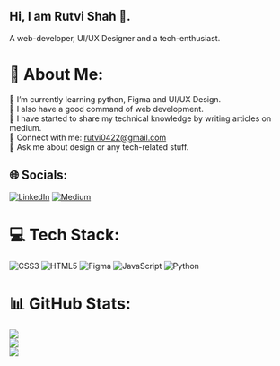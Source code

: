 ## Hi, I am Rutvi Shah 👋.

 A web-developer, UI/UX Designer and a tech-enthusiast.

# 💫 About Me:
🔭 I’m currently learning python, Figma and UI/UX Design.<br>👯 I also have a good command of web development.<br>🤝 I have started to share my technical knowledge by writing articles on medium.<br>🌱 Connect with me: rutvi0422@gmail.com<br>💬 Ask me about design or any tech-related stuff.<br>


## 🌐 Socials:
[![LinkedIn](https://img.shields.io/badge/LinkedIn-%230077B5.svg?logo=linkedin&logoColor=white)](https://linkedin.com/in/http://www.linkedin.com/in/rutvishah22) [![Medium](https://img.shields.io/badge/Medium-12100E?logo=medium&logoColor=white)](https://medium.com/@https://medium.com/@rutvishah2208/the-beginners-guide-to-ipfs-inter-planetary-file-system-1e32118e9e43) 

# 💻 Tech Stack:
![CSS3](https://img.shields.io/badge/css3-%231572B6.svg?style=for-the-badge&logo=css3&logoColor=white) ![HTML5](https://img.shields.io/badge/html5-%23E34F26.svg?style=for-the-badge&logo=html5&logoColor=white) 	![Figma](https://img.shields.io/badge/figma-%23F24E1E.svg?style=for-the-badge&logo=figma&logoColor=white) ![JavaScript](https://img.shields.io/badge/javascript-%23323330.svg?style=for-the-badge&logo=javascript&logoColor=%23F7DF1E) ![Python](https://img.shields.io/badge/python-3670A0?style=for-the-badge&logo=python&logoColor=ffdd54)
# 📊 GitHub Stats:
![](https://github-readme-stats.vercel.app/api?username=rutvishah22&theme=dark&hide_border=false&include_all_commits=false&count_private=false)<br/>
![](https://github-readme-streak-stats.herokuapp.com/?user=rutvishah22&theme=dark&hide_border=false)<br/>
![](https://github-readme-stats.vercel.app/api/top-langs/?username=rutvishah22&theme=dark&hide_border=false&include_all_commits=false&count_private=false&layout=compact)

<!-- Proudly created with GPRM ( https://gprm.itsvg.in ) -->


